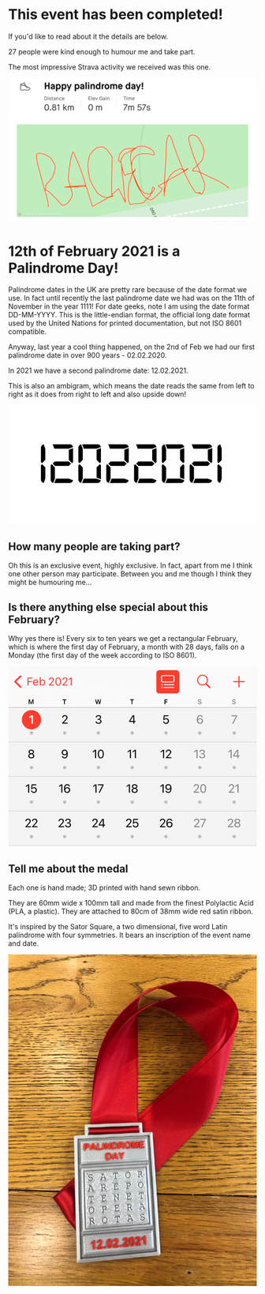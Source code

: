 # This event has been completed!
If you'd like to read about it the details are below.

27 people were kind enough to humour me and take part.

The most impressive Strava activity we received was this one.

![A picture of a Strava activity which spells the word "racecar".](racecar.png)

# 12th of February 2021 is a Palindrome Day!
Palindrome dates in the UK are pretty rare because of the date format we use. In fact until recently the last palindrome date we had was on the 11th of November in the year 1111! For date geeks, note I am using the date format DD-MM-YYYY. This is the little-endian format, the official long date format used by the United Nations for printed documentation, but not ISO 8601 compatible.

Anyway, last year a cool thing happened, on the 2nd of Feb we had our first palindrome date in over 900 years - 02.02.2020.

In 2021 we have a second palindrome date: 12.02.2021.

This is also an ambigram, which means the date reads the same from left to right as it does from right to left and also upside down!

![A picture of the numbers of the date 12022021 showing them to be an ambigram.](ambigram.JPG)

## How many people are taking part?

Oh this is an exclusive event, highly exclusive. In fact, apart from me I think one other person may participate. Between you and me though I think they might be humouring me...

## Is there anything else special about this February?

Why yes there is! Every six to ten years we get a rectangular February, which is where the first day of February, a month with 28 days, falls on a Monday (the first day of the week according to ISO 8601).

![A picture of the month of February in the year 2021 which appears to make a rectangle neatly lined up with the 1st of February on a Monday.](calendar.JPG)

## Tell me about the medal
Each one is hand made; 3D printed with hand sewn ribbon.

They are 60mm wide x 100mm tall and made from the finest Polylactic Acid (PLA, a plastic). They are attached to 80cm of 38mm wide red satin ribbon.

It's inspired by the Sator Square, a two dimensional, five word Latin palindrome with four symmetries. It bears an inscription of the event name and date.

![A picture of a medal](medal.JPG)
